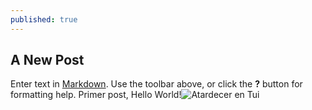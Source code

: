 ```yaml
---
published: true
---
```

## A New Post

Enter text in [Markdown](http://daringfireball.net/projects/markdown/). Use the toolbar above, or click the **?** button for formatting help.
Primer post, Hello World!![Atardecer en Tui]({{site.baseurl}}/_posts/_DSC2730-53.jpg)
